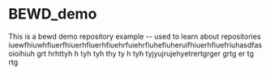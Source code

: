# BEWD_demo
This is a bewd demo repository example -- used to learn about repositories 
iuewfhiuwhfiuerfhiuerhfiuerhfiuehrfuiehrfiuhefiuheruifhiuerhfiuefriuhasdfasoioihiuh
grt
hrhttyh
h
tyh
tyh
thy
ty
h
tyh
tyjyujrujehyetrertgrger
grtg
er
tg
rtg